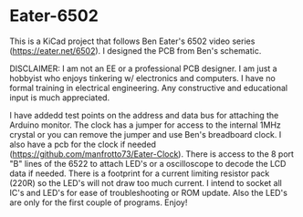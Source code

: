 # Eater-6502
This is a KiCad project that follows Ben Eater's 6502 video series (https://eater.net/6502). I designed the PCB from Ben's schematic.

DISCLAIMER: I am not an EE or a professional PCB designer. I am just a hobbyist who enjoys tinkering w/ electronics and computers. I have no formal training in electrical engineering. Any constructive and educational input is much appreciated.

I have addedd test points on the address and data bus for attaching the Arduino monitor.
The clock has a jumper for access to the internal 1MHz crystal or you can remove the jumper and use Ben's breadboard clock. I also have a pcb for the clock if needed (https://github.com/manfrotto73/Eater-Clock).
There is access to the 8 port "B" lines of the 6522 to attach LED's or a oscilloscope to decode the LCD data if needed. There is a footprint for a current limiting resistor pack (220R) so the LED's will not draw too much current.
I intend to socket all IC's and LED's for ease of troubleshooting or ROM update. Also the LED's are only for the first couple of programs.
Enjoy!
